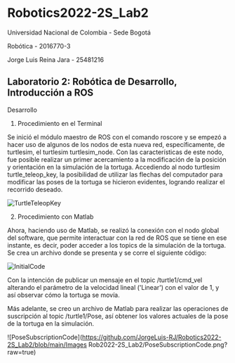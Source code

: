 # Robotics2022-2S_Lab2
Universidad Nacional de Colombia - 
Sede Bogotá

Robótica - 
2016770-3

Jorge Luis Reina Jara - 
25481216

## Laboratorio 2: Robótica de Desarrollo, Introducción a ROS

Desarrollo

1. Procedimiento en el Terminal

Se inició el módulo maestro de ROS con el comando roscore y se empezó a hacer uso de algunos de los nodos de esta nueva red, específicamente, de turtlesim, el turtlesim turtlesim_node.
Con las características de este nodo, fue posible realizar un primer acercamiento a la modificación de la posición y orientación en la simulación de la tortuga. Accediendo al nodo turtlesim turtle_teleop_key, la posibilidad de utilizar las flechas del computador para modificar las poses de la tortuga se hicieron evidentes, logrando realizar el recorrido deseado.

![TurtleTeleopKey](https://user-images.githubusercontent.com/65325610/191167477-5259e2ad-96a8-4bad-9d17-581a6a2e6b73.png)

2. Procedimiento con Matlab

Ahora, haciendo uso de Matlab, se realizó la conexión con el nodo global del software, que permite interactuar con la red de ROS que se tiene en ese instante, es decir, poder acceder a los topics de la simulación de la tortuga.
Se crea un archivo donde se presenta y se corre el siguiente código:

![InitialCode](https://user-images.githubusercontent.com/65325610/191168522-01f78161-fe5d-41a4-ba00-0ed2a7de7c10.png)

Con la intención de publicar un mensaje en el topic /turtle1/cmd_vel alterando el parámetro de la velocidad lineal ('Linear') con el valor de 1, y así observar cómo la tortuga se movía.

Más adelante, se creo un archivo de Matlab para realizar las operaciones de suscripción al topic /turtle1/Pose, así obtener los valores actuales de la pose de la tortuga en la simulación.

![PoseSubscriptionCode](https://github.com/JorgeLuis-RJ/Robotics2022-2S_Lab2/blob/main/Images Rob2022-2S_Lab2/PoseSubscriptionCode.png?raw=true)

